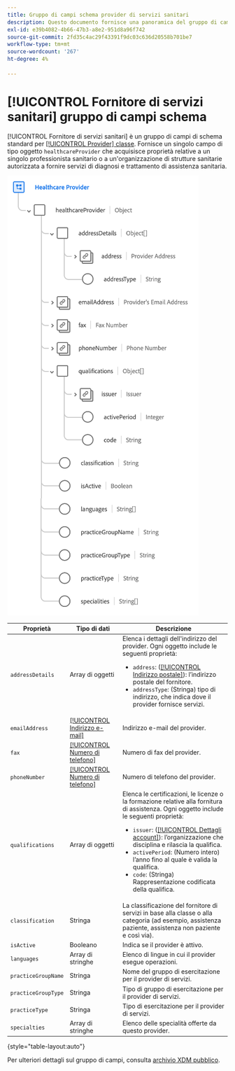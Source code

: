 ```yaml
---
title: Gruppo di campi schema provider di servizi sanitari
description: Questo documento fornisce una panoramica del gruppo di campi schema Operatore sanitario.
exl-id: e39b4082-4b66-47b3-a8e2-951d8a96f742
source-git-commit: 2fd35c4ac29f43391f9dc03c636d20558b701be7
workflow-type: tm+mt
source-wordcount: '267'
ht-degree: 4%

---
```


# [!UICONTROL Fornitore di servizi sanitari] gruppo di campi schema

[!UICONTROL Fornitore di servizi sanitari] è un gruppo di campi di schema standard per [[!UICONTROL Provider] classe](../../classes/provider.md). Fornisce un singolo campo di tipo oggetto `healthcareProvider` che acquisisce proprietà relative a un singolo professionista sanitario o a un&#39;organizzazione di strutture sanitarie autorizzata a fornire servizi di diagnosi e trattamento di assistenza sanitaria.

![](../../images/field-groups/healthcare-provider.png)

| Proprietà | Tipo di dati | Descrizione |
| --- | --- | --- |
| `addressDetails` | Array di oggetti | Elenca i dettagli dell&#39;indirizzo del provider. Ogni oggetto include le seguenti proprietà: <ul><li>`address`: ([[!UICONTROL Indirizzo postale]](../../data-types/postal-address.md)): l’indirizzo postale del fornitore.</li><li>`addressType`: (Stringa) tipo di indirizzo, che indica dove il provider fornisce servizi.</li></ul> |
| `emailAddress` | [[!UICONTROL Indirizzo e-mail]](../../data-types/email-address.md) | Indirizzo e-mail del provider. |
| `fax` | [[!UICONTROL Numero di telefono]](../../data-types/phone-number.md) | Numero di fax del provider. |
| `phoneNumber` | [[!UICONTROL Numero di telefono]](../../data-types/phone-number.md) | Numero di telefono del provider. |
| `qualifications` | Array di oggetti | Elenca le certificazioni, le licenze o la formazione relative alla fornitura di assistenza. Ogni oggetto include le seguenti proprietà: <ul><li>`issuer`: ([[!UICONTROL Dettagli account]](../../data-types/account-details.md)): l’organizzazione che disciplina e rilascia la qualifica.</li><li>`activePeriod`: (Numero intero) l’anno fino al quale è valida la qualifica.</li><li>`code`: (Stringa) Rappresentazione codificata della qualifica.</li></ul> |
| `classification` | Stringa | La classificazione del fornitore di servizi in base alla classe o alla categoria (ad esempio, assistenza paziente, assistenza non paziente e così via). |
| `isActive` | Booleano | Indica se il provider è attivo. |
| `languages` | Array di stringhe | Elenco di lingue in cui il provider esegue operazioni. |
| `practiceGroupName` | Stringa | Nome del gruppo di esercitazione per il provider di servizi. |
| `practiceGroupType` | Stringa | Tipo di gruppo di esercitazione per il provider di servizi. |
| `practiceType` | Stringa | Tipo di esercitazione per il provider di servizi. |
| `specialties` | Array di stringhe | Elenco delle specialità offerte da questo provider. |

{style="table-layout:auto"}

Per ulteriori dettagli sul gruppo di campi, consulta [archivio XDM pubblico](https://github.com/adobe/xdm/blob/master/components/fieldgroups/provider/healthcare-provider-details.schema.json).
